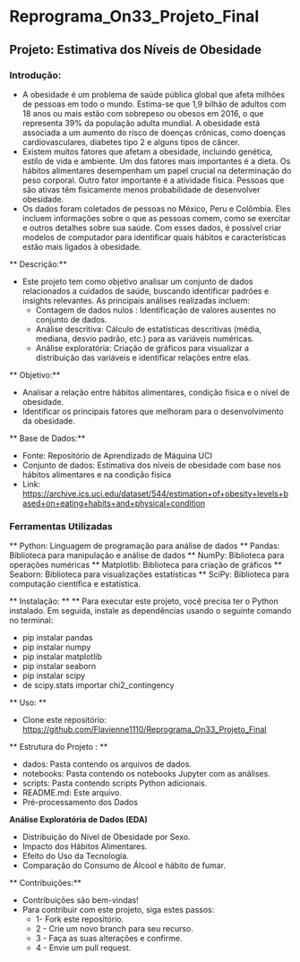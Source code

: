 # Reprograma_On33_Projeto_Final
## Projeto: Estimativa dos Níveis de Obesidade

### Introdução: 
* A obesidade é um problema de saúde pública global que afeta milhões de pessoas em todo o mundo. Estima-se que 1,9 bilhão de adultos com 18 anos ou mais estão com sobrepeso ou obesos em 2016, o que representa 39% da população adulta mundial. A obesidade está associada a um aumento do risco de doenças crônicas, como doenças cardiovasculares, diabetes tipo 2 e alguns tipos de câncer.
* Existem muitos fatores que afetam a obesidade, incluindo genética, estilo de vida e ambiente. Um dos fatores mais importantes é a dieta. Os hábitos alimentares desempenham um papel crucial na determinação do peso corporal. Outro fator importante é a atividade física. Pessoas que são ativas têm fisicamente menos probabilidade de desenvolver obesidade.
* Os dados foram coletados de pessoas no México, Peru e Colômbia. Eles incluem informações sobre o que as pessoas comem, como se exercitar e outros detalhes sobre sua saúde. Com esses dados, é possível criar modelos de computador para identificar quais hábitos e características estão mais ligados à obesidade.

** Descrição:** 
* Este projeto tem como objetivo analisar um conjunto de dados relacionados a cuidados de saúde, buscando identificar padrões e insights relevantes. As principais análises realizadas incluem:
  * Contagem de dados nulos : Identificação de valores ausentes no conjunto de dados.
  * Análise descritiva: Cálculo de estatísticas descritivas (média, mediana, desvio padrão, etc.) para as variáveis ​​numéricas.
  * Análise exploratória: Criação de gráficos para visualizar a distribuição das variáveis ​​e identificar relações entre elas.

** Objetivo:**
  * Analisar a relação entre hábitos alimentares, condição física e o nível de obesidade.
  * Identificar os principais fatores que melhoram para o desenvolvimento da obesidade.

** Base de Dados:**
* Fonte: Repositório de Aprendizado de Máquina UCI
* Conjunto de dados: Estimativa dos níveis de obesidade com base nos hábitos alimentares e na condição física
* Link: https://archive.ics.uci.edu/dataset/544/estimation+of+obesity+levels+based+on+eating+habits+and+physical+condition

### Ferramentas Utilizadas
 ** Python: Linguagem de programação para análise de dados
 ** Pandas: Biblioteca para manipulação e análise de dados
 ** NumPy: Biblioteca para operações numéricas
 ** Matplotlib: Biblioteca para criação de gráficos
 ** Seaborn: Biblioteca para visualizações estatísticas
 ** SciPy: Biblioteca para computação científica e estatística.

** Instalação: **
 ** Para executar este projeto, você precisa ter o Python instalado. Em seguida, instale as dependências usando o seguinte comando no terminal:
  - pip instalar pandas
  - pip instalar numpy
  - pip instalar matplotlib
  - pip instalar seaborn
  - pip instalar scipy
  - de scipy.stats importar chi2_contingency

** Uso: **
  - Clone este repositório: https://github.com/Flavienne1110/Reprograma_On33_Projeto_Final

** Estrutura do Projeto : **
* dados: Pasta contendo os arquivos de dados.
* notebooks: Pasta contendo os notebooks Jupyter com as análises.
* scripts: Pasta contendo scripts Python adicionais.
* README.md: Este arquivo.
* Pré-processamento dos Dados

**Análise Exploratória de Dados (EDA)**
* Distribuição do Nível de Obesidade por Sexo.
* Impacto dos Hábitos Alimentares.
* Efeito do Uso da Tecnologia.
* Comparação do Consumo de Álcool e hábito de fumar.

** Contribuições:** 
* Contribuições são bem-vindas!
* Para contribuir com este projeto, siga estes passos:
  * 1- Fork este repositório.
  * 2 - Crie um novo branch para seu recurso.
  * 3 - Faça as suas alterações e confirme.
  * 4 - Envie um pull request.
